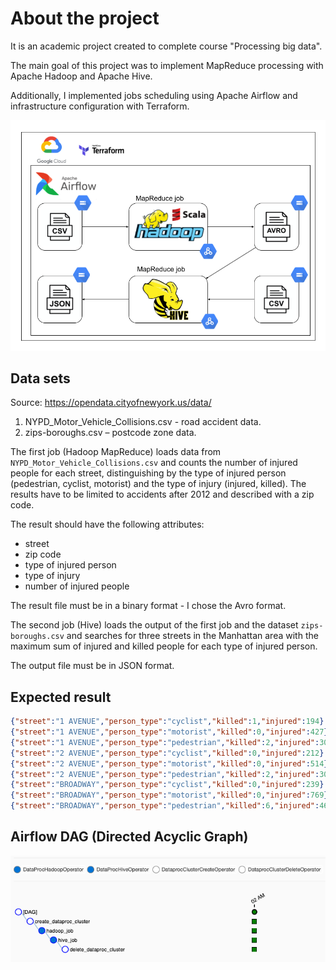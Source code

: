 # About the project

It is an academic project created to complete course "Processing big data".

The main goal of this project was to implement MapReduce processing with Apache Hadoop and Apache Hive.

Additionally, I implemented jobs scheduling using Apache Airflow and infrastructure configuration with Terraform.

![architecture](docs/pipeline-architecture.png)

## Data sets

Source: https://opendata.cityofnewyork.us/data/

1. NYPD_Motor_Vehicle_Collisions.csv - road accident data.
2. zips-boroughs.csv – postcode zone data.

The first job (Hadoop MapReduce) loads data from `NYPD_Motor_Vehicle_Collisions.csv` and counts the number of injured people for each street,
distinguishing by the type of injured person (pedestrian, cyclist, motorist) and the type of injury (injured, killed).
The results have to be limited to accidents after 2012 and described with a zip code.

The result should have the following attributes:
* street
* zip code
* type of injured person
* type of injury
* number of injured people

The result file must be in a binary format - I chose the Avro format.

The second job (Hive) loads the output of the first job and the dataset `zips-boroughs.csv` and searches for three streets
in the Manhattan area with the maximum sum of injured and killed people for each type of injured person.

The output file must be in JSON format.

## Expected result

```json
{"street":"1 AVENUE","person_type":"cyclist","killed":1,"injured":194}
{"street":"1 AVENUE","person_type":"motorist","killed":0,"injured":427}
{"street":"1 AVENUE","person_type":"pedestrian","killed":2,"injured":308}
{"street":"2 AVENUE","person_type":"cyclist","killed":0,"injured":212}
{"street":"2 AVENUE","person_type":"motorist","killed":0,"injured":514}
{"street":"2 AVENUE","person_type":"pedestrian","killed":2,"injured":309}
{"street":"BROADWAY","person_type":"cyclist","killed":0,"injured":239}
{"street":"BROADWAY","person_type":"motorist","killed":0,"injured":769}
{"street":"BROADWAY","person_type":"pedestrian","killed":6,"injured":463}
```

## Airflow DAG (Directed Acyclic Graph)

![dag.png](docs/dag.png)
